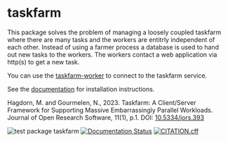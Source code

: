 taskfarm
========
This package solves the problem of managing a loosely coupled taskfarm where
there are many tasks and the workers are entitrly independent of each other.
Instead of using a farmer process a database is used to hand out new tasks to
the workers. The workers contact a web application via http(s) to get a new
task.

You can use the [taskfarm-worker](https://github.com/mhagdorn/taskfarm-worker)
to connect to the taskfarm service.

See the [documentation](https://taskfarm.readthedocs.io/en/latest/) for installation instructions.

Hagdorn, M. and Gourmelen, N., 2023. Taskfarm: A Client/Server Framework for Supporting Massive Embarrassingly Parallel Workloads. Journal of Open Research Software, 11(1), p.1. DOI: [10.5334/jors.393](http://doi.org/10.5334/jors.393)

![test package taskfarm](https://github.com/mhagdorn/taskfarm/workflows/test%20package%20taskfarm/badge.svg) [![Documentation Status](https://readthedocs.org/projects/taskfarm/badge/?version=latest)](https://taskfarm.readthedocs.io/en/latest/?badge=latest) [![CITATION.cff](https://github.com/mhagdorn/taskfarm/actions/workflows/cff-validator.yml/badge.svg)](https://github.com/mhagdorn/taskfarm/actions/workflows/cff-validator.yml)

